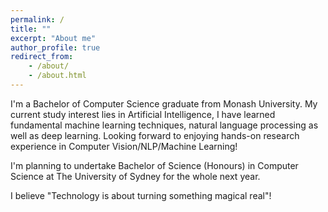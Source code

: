 ```yaml
---
permalink: /
title: ""
excerpt: "About me"
author_profile: true
redirect_from:
    - /about/
    - /about.html
---
```


I'm a Bachelor of Computer Science graduate from Monash University. My current study interest lies in Artificial Intelligence, I have learned fundamental machine learning techniques, natural language processing as well as deep learning. Looking forward to enjoying hands-on research experience in Computer Vision/NLP/Machine Learning!

I'm planning to undertake Bachelor of Science (Honours) in Computer Science at The University of Sydney for the whole next year.

I believe "Technology is about turning something magical real"!

